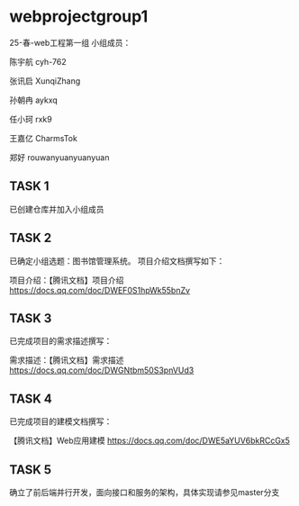 # webprojectgroup1
25-春-web工程第一组
小组成员：

陈宇航 cyh-762

张讯启 XunqiZhang

孙朝冉 aykxq

任小珂 rxk9

王嘉亿 CharmsTok

郑好 rouwanyuanyuanyuan

## TASK 1
已创建仓库并加入小组成员

## TASK 2
已确定小组选题：图书馆管理系统。 项目介绍文档撰写如下：


项目介绍：【腾讯文档】项目介绍
https://docs.qq.com/doc/DWEF0S1hpWk55bnZv

## TASK 3
已完成项目的需求描述撰写：


需求描述：【腾讯文档】需求描述
https://docs.qq.com/doc/DWGNtbm50S3pnVUd3

## TASK 4
已完成项目的建模文档撰写：


【腾讯文档】Web应用建模
https://docs.qq.com/doc/DWE5aYUV6bkRCcGx5

## TASK 5
确立了前后端并行开发，面向接口和服务的架构，具体实现请参见master分支
